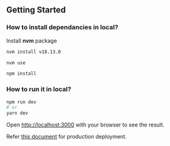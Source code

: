 ## Getting Started

### How to install dependancies in local?

Install **nvm** package

```bash
nvm install v18.13.0

nvm use

npm install
```

### How to run it in local?

```bash
npm run dev
# or
yarn dev
```

Open [http://localhost:3000](http://localhost:3000) with your browser to see the result.

Refer [this document](https://docs.google.com/document/d/1f-Ys9Fq4x6otx9MeSeLlJlNE2UDPf-XU21Pkva499Eg/edit?pli=1)
for production deployment.
